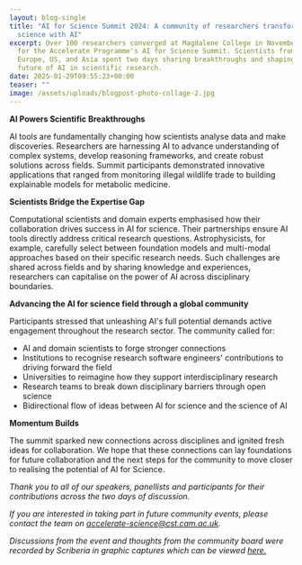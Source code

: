 ```yaml
---
layout: blog-single
title: "AI for Science Summit 2024: A community of researchers transforming
  science with AI"
excerpt: Over 100 researchers converged at Magdalene College in November 2024
  for the Accelerate Programme's AI for Science Summit. Scientists from the UK,
  Europe, US, and Asia spent two days sharing breakthroughs and shaping the
  future of AI in scientific research.
date: 2025-01-29T09:55:23+00:00
teaser: ""
image: /assets/uploads/blogpost-photo-collage-2.jpg
---
```

**AI Powers Scientific Breakthroughs**


AI tools are fundamentally changing how scientists analyse data and make discoveries. Researchers are harnessing AI to advance understanding of complex systems, develop reasoning frameworks, and create robust solutions across fields. Summit participants demonstrated innovative applications that ranged from monitoring illegal wildlife trade to building explainable models for metabolic medicine.


**Scientists Bridge the Expertise Gap**


Computational scientists and domain experts emphasised how their collaboration drives success in AI for science. Their partnerships ensure AI tools directly address critical research questions. Astrophysicists, for example, carefully select between foundation models and multi-modal approaches based on their specific research needs. Such challenges are shared across fields and by sharing knowledge and experiences, researchers can capitalise on the power of AI across disciplinary boundaries.


**Advancing the AI for science field through a global community**


Participants stressed that unleashing AI's full potential demands active engagement throughout the research sector. The community called for:

* AI and domain scientists to forge stronger connections
* Institutions to recognise research software engineers' contributions to driving forward the field
* Universities to reimagine how they support interdisciplinary research
* Research teams to break down disciplinary barriers through open science
* Bidirectional flow of ideas between AI for science and the science of AI


**Momentum Builds**


The summit sparked new connections across disciplines and ignited fresh ideas for collaboration. We hope that these connections can lay foundations for future collaboration and the next steps for the community to move closer to realising the potential of AI for Science. 


*Thank you to all of our speakers, panellists and participants for their contributions across the two days of discussion.*


*If you are interested in taking part in future community events, please contact the team on accelerate-science@cst.cam.ac.uk.*


*Discussions from the event and thoughts from the community board were recorded by Scriberia in graphic captures which can be viewed [here.](https://science.ai.cam.ac.uk/assets/uploads/ai-for-science-summit-25-26-november-final-graphics.pdf)*